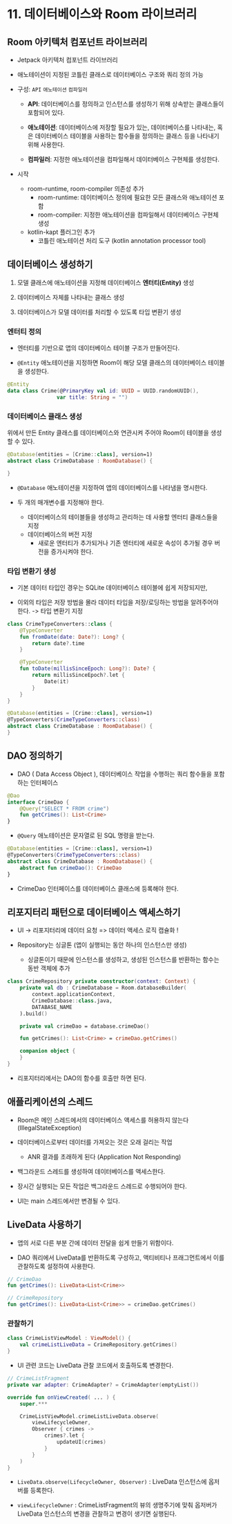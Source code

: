 # 11. 데이터베이스와 Room 라이브러리

## Room 아키텍처 컴포넌트 라이브러리

- Jetpack 아키텍처 컴포넌트 라이브러리

- 애노테이션이 지정된 코틀린 클래스로 데이터베이스 구조와 쿼리 정의 가능

- 구성: `API` `애노테이션` `컴파일러`
    - **API**: 데이터베이스를 정의하고 인스턴스를 생성하기 위해 상속받는 클래스들이 포함되어 있다.
    
    - **애노테이션**: 데이터베이스에 저장할 필요가 있는, 데이터베이스를 나타내는, 혹은 데이터베이스 테이블을 사용하는 함수들을 정의하는 클래스 등을 나타내기 위해 사용한다.
    
    - **컴파일러**: 지정한 애노테이션을 컴파일해서 데이터베이스 구현체를 생성한다.
    
- 시작
    + room-runtime, room-compiler 의존성 추가
        * room-runtime: 데이터베이스 정의에 필요한 모든 클래스와 애노테이션 포함
        * room-compiler: 지정한 애노테이션을 컴파일해서 데이터베이스 구현체 생성
    
    - kotlin-kapt 플러그인 추가
        - 코틀린 애노테이션 처리 도구 (kotlin annotation processor tool)
        

## 데이터베이스 생성하기
1. 모델 클래스에 애노테이션을 지정해 데이터베이스 **엔터티(Entity)** 생성

2. 데이터베이스 자체를 나타내는 클래스 생성

3. 데이터베이스가 모델 데이터를 처리할 수 있도록 타입 변환기 생성

### 엔터티 정의
- 엔터티를 기반으로 앱의 데이터베이스 테이블 구조가 만들어진다.

- `@Entity` 애노테이션을 지정하면 Room이 해당 모델 클래스의 데이터베이스 테이블을 생성한다.

```kotlin
@Entity
data class Crime(@PrimaryKey val id: UUID = UUID.randomUUID(),
                var title: String = "")
```

### 데이터베이스 클래스 생성
위에서 만든 Entity 클래스를 데이터베이스와 연관시켜 주어야 Room이 테이블을 생성할 수 있다.
```kotlin
@Database(entities = [Crime::class], version=1)
abstract class CrimeDatabase : RoomDatabase() {

}
```

- `@Database` 애노테이션을 지정하여 앱의 데이터베이스를 나타냄을 명시한다.

- 두 개의 매개변수를 지정해야 한다.
    + 데이터베이스의 테이블들을 생성하고 관리하는 데 사용할 엔터티 클래스들을 지정

    - 데이터베이스의 버전 지정
        + 새로운 엔터티가 추가되거나 기존 엔터티에 새로운 속성이 추가될 경우 버전을 증가시켜야 한다.

### 타입 변환기 생성
- 기본 데이터 타입인 경우는 SQLite 데이터베이스 테이블에 쉽게 저장되지만, 

- 이외의 타입은 저장 방법을 몰라 데이터 타입을 저장/로딩하는 방법을 알려주어야 한다. -> 타입 변환기 지정

```kotlin
class CrimeTypeConverters::class {
    @TypeConverter
    fun fromDate(date: Date?): Long? {
        return date?.time
    }

    @TypeConverter
    fun toDate(millisSinceEpoch: Long?): Date? {
        return millisSinceEpoch?.let {
            Date(it)
        }
    }
}
```

```kotlin
@Database(entities = [Crime::class], version=1)
@TypeConverters(CrimeTypeConverters::class)
abstract class CrimeDatabase : RoomDatabase() {
}
```

## DAO 정의하기

- DAO ( Data Access Object ), 데이터베이스 작업을 수행하는 쿼리 함수들을 포함하는 인터페이스

```kotlin
@Dao
interface CrimeDao {
    @Query("SELECT * FROM crime")
    fun getCrimes(): List<Crime>
}
```

- `@Query` 애노테이션은 문자열로 된 SQL 명령을 받는다.

```kotlin
@Database(entities = [Crime::class], version=1)
@TypeConverters(CrimeTypeConverters::class)
abstract class CrimeDatabase : RoomDatabase() {
    abstract fun crimeDao(): CrimeDao
}
```

- CrimeDao 인터페이스를 데이터베이스 클래스에 등록해야 한다.

## 리포지터리 패턴으로 데이터베이스 액세스하기

- UI -> 리포지터리에 데이터 요청 => 데이터 액세스 로직 캡슐화 !

- Repository는 싱글톤 (앱이 실행되는 동안 하나의 인스턴스만 생성)
    - 싱글톤이기 때문에 인스턴스를 생성하고, 생성된 인스턴스를 반환하는 함수는 동반 객체에 추가

```kotlin
class CrimeRepository private constructor(context: Context) {
    private val db : CrimeDatabase = Room.databaseBuilder(
        context.applicationContext,
        CrimeDatabase::class.java,
        DATABASE_NAME
    ).build()

    private val crimeDao = database.crimeDao()

    fun getCrimes(): List<Crime> = crimeDao.getCrimes()

    companion object {
    }
}
```

- 리포지터리에서는 DAO의 함수를 호출만 하면 된다.

## 애플리케이션의 스레드

- Room은 메인 스레드에서의 데이터베이스 액세스를 허용하지 않는다 (IllegalStateException)

- 데이터베이스로부터 데이터를 가져오는 것은 오래 걸리는 작업 
    + ANR 결과를 초래하게 된다 (Application Not Responding)

- 백그라운드 스레드를 생성하여 데이터베이스를 액세스한다.

- 장시간 실행되는 모든 작업은 백그라운드 스레드로 수행되어야 한다.

- UI는 main 스레드에서만 변경될 수 있다. 

## LiveData 사용하기

- 앱의 서로 다른 부분 간에 데이터 전달을 쉽게 만들기 위함이다. 

- DAO 쿼리에서 LiveData를 반환하도록 구성하고, 액티비티나 프래그먼트에서 이를 관찰하도록 설정하여 사용한다.

```kotlin
// CrimeDao
fun getCrimes(): LiveData<List<Crime>>

// CrimeRepository
fun getCrimes(): LiveData<List<Crime>> = crimeDao.getCrimes()
```

### 관찰하기
```kotlin
class CrimeListViewModel : ViewModel() {
    val crimeListLiveData = CrimeRepository.getCrimes()
}
```

- UI 관련 코드는 LiveData 관찰 코드에서 호출하도록 변경한다.

```kotlin
// CrimeListFragment
private var adapter: CrimeAdapter? = CrimeAdapter(emptyList())

override fun onViewCreated( ... ) {
    super.***

    CrimeListViewModel.crimeListLiveData.observe(
        viewLifecycleOwner,
        Observer { crimes ->
            crimes?.let {
                updateUI(crimes)
            }
        }
    )
}
```

- `LiveData.observe(LifecycleOwner, Observer)` : LiveData 인스턴스에 옵저버를 등록한다.

- `viewLifecycleOwner` : CrimeListFragment의 뷰의 생명주기에 맞춰 옵저버가 LiveData 인스턴스의 변경을 관찰하고 변경이 생기면 실행된다.


